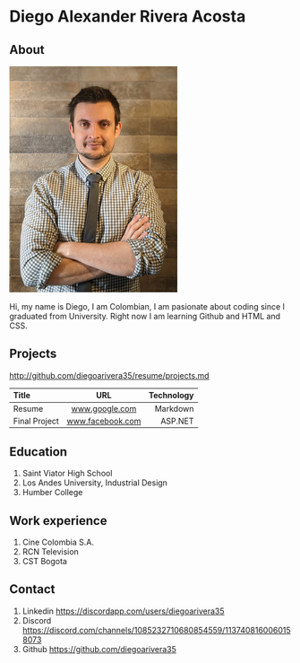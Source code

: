 # Diego Alexander Rivera Acosta

## About

![My Photo](/images/diego-rivera-photo.jpg "My Photo")

Hi, my name is Diego, I am Colombian, I am pasionate about coding since I graduated from University. Right now I am learning Github and HTML and CSS.

## Projects 

http://github.com/diegoarivera35/resume/projects.md

| Title         | URL              | Technology    |
| :---          |     :----:       |          ---: |
| Resume        | www.google.com   | Markdown      |
| Final Project | www.facebook.com | ASP.NET       |

## Education

1. Saint Viator High School
2. Los Andes University, Industrial Design
3. Humber College

## Work experience

1. Cine Colombia S.A.
2. RCN Television
3. CST Bogota

## Contact

1. Linkedin https://discordapp.com/users/diegoarivera35
2. Discord https://discord.com/channels/1085232710680854559/1137408160060158073
3. Github https://github.com/diegoarivera35

